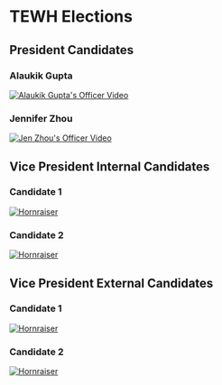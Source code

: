 # TEWH Elections
## President Candidates
### Alaukik Gupta
[![Alaukik Gupta's Officer Video](https://res.cloudinary.com/marcomontalbano/image/upload/v1617767377/video_to_markdown/images/youtube--TVtqFz3L4ug-c05b58ac6eb4c4700831b2b3070cd403.jpg)](https://youtu.be/TVtqFz3L4ug "Alaukik Gupta's Officer Video")
### Jennifer Zhou
[![Jen Zhou's Officer Video](https://res.cloudinary.com/marcomontalbano/image/upload/v1617766545/video_to_markdown/images/youtube--PpcXz-rWC6k-c05b58ac6eb4c4700831b2b3070cd403.jpg)](https://youtu.be/PpcXz-rWC6k "Jen Zhou's Officer Video")
## Vice President Internal Candidates
### Candidate 1
[![Hornraiser](https://i.ytimg.com/vi/WEcx6IOqV84/maxresdefault.jpg)](https://youtu.be/WEcx6IOqV84 "Hornraiser")
### Candidate 2
[![Hornraiser](https://i.ytimg.com/vi/WEcx6IOqV84/maxresdefault.jpg)](https://youtu.be/WEcx6IOqV84 "Hornraiser")
## Vice President External Candidates
### Candidate 1
[![Hornraiser](https://i.ytimg.com/vi/WEcx6IOqV84/maxresdefault.jpg)](https://youtu.be/WEcx6IOqV84 "Hornraiser")
### Candidate 2
[![Hornraiser](https://i.ytimg.com/vi/WEcx6IOqV84/maxresdefault.jpg)](https://youtu.be/WEcx6IOqV84 "Hornraiser")

